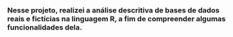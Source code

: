 ### Nesse projeto, realizei a análise descritiva de bases de dados reais e fictícias na linguagem R, a fim de compreender algumas funcionalidades dela.
